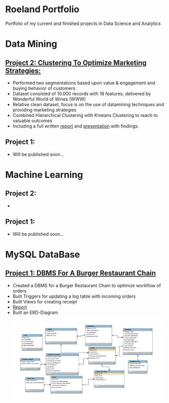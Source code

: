 # Roeland Portfolio
Portfolio of my current and finished projects in Data Science and Analytics

# Data Mining

## [Project 2: Clustering To Optimize Marketing Strategies:](https://github.com/roelrrr/Datamining---Wonderful-World-Of-Wines-Marketing-Strategies-)
* Performed two segmentations based upon value & engagement and buying behavior of customers
* Dataset consisted of 10.000 records with 18 features, delivered by Wonderful World of Wines (WWW)
* Relative clean dataset, focus is on the use of datamining techniques and providing marketing strategies
* Combined Hierarchical Clustering with Kmeans Clustering to reach to valuable outcomes
* Including a full written [report](https://github.com/roelrrr/Datamining---Wonderful-World-Of-Wines-Marketing-Strategies-/blob/main/Content/B01-WonderfulWinesoftheWorld.pdf) and [presentation](https://github.com/roelrrr/Datamining---Wonderful-World-Of-Wines-Marketing-Strategies-/blob/main/Content/Final_Presentation.pptx) with findings.

## Project 1: 
* Will be published soon...

# Machine Learning

## Project 2: 
* 

## Project 1:
* Will be published soon...

# MySQL DataBase 

## [Project 1: DBMS For A Burger Restaurant Chain](https://github.com/roelrrr/DatabaseSystem-For-A-Burger-Restaurant-Chain) 
* Created a DBMS for a Burger Restaurant Chain to optimize workflow of orders
* Built Triggers for updating a log table with incoming orders 
* Built Views for creating receipt
* [Report](https://github.com/roelrrr/DatabaseSystem-For-A-Burger-Restaurant-Chain/blob/main/Description/description.pdf)
* Built an ERD-Diagram
![ERD-Diagram](https://github.com/roelrrr/DatabaseSystem-For-A-Burger-Restaurant-Chain/blob/main/Analysis/ERD-Diagram.png)

